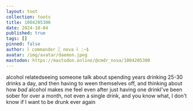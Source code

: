 ```yaml
---
layout: toot
collection: toots
title: 1004205300
date: 2024-10-04
published: true
tags: []
pinned: false
author: ⸸ commander ░ nova ⸸ :~$
avatar: /img/avatar/daemon.jpeg
mastodon: https://mastodon.online/@cmdr_nova/1004205300
---
```


alcohol relatedseeing someone talk about spending years drinking 25-30 drinks a day, and then having to ween themselves off, and thinking about how _bad_ alcohol makes me feel even after just having one drinkI've been sober for over a month, not even a single drink, and you know what, I don't know if I want to be drunk ever again
